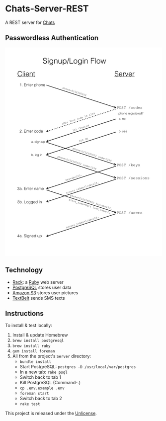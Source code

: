 # Chats-Server-REST

A REST server for [Chats][1]

## Passwordless Authentication

![Signup/Login Flow][2]

## Technology

* [Rack][3]: a [Ruby][4] web server
* [PostgreSQL][5] stores user data
* [Amazon S3][6] stores user pictures
* [TextBelt][7] sends SMS texts

## Instructions

To install & test locally:

1. Install & update Homebrew
2. `brew install postgresql`
3. `brew install ruby`
4. `gem install foreman`
3. All from the project's `Server` directory:
    * `bundle install`
    * Start PostgreSQL: `postgres -D /usr/local/var/postgres`
    * In a new tab: `rake psql`
    * Switch back to tab 1
    * Kill PostgreSQL (Command-.)
    * `cp .env.example .env`
    * `foreman start`
    * Switch back to tab 2
    * `rake test`

This project is released under the [Unlicense][8].


  [1]: https://github.com/acani/Chats
  [2]: doc/signup_login_flow/signup_login_flow.jpg
  [3]: http://rack.github.io
  [4]: https://www.ruby-lang.org
  [5]: http://www.postgresql.org
  [6]: http://aws.amazon.com/s3/
  [7]: http://textbelt.com
  [8]: http://unlicense.org
